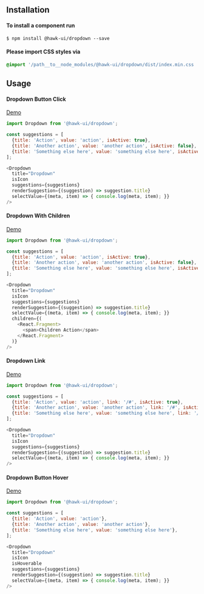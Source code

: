## Installation


#### To install a component run
`$ npm install @hawk-ui/dropdown --save`


#### Please import CSS styles via
```scss noeditor
@import '/path__to__node_modules/@hawk-ui/dropdown/dist/index.min.css
```


## Usage


#### Dropdown Button Click
[Demo](https://hawk.oncrypt.co/#!/Dropdown/1)
```js static
import Dropdown from '@hawk-ui/dropdown';
```
```js
const suggestions = [
  {title: 'Action', value: 'action', isActive: true},
  {title: 'Another action', value: 'another action', isActive: false},
  {title: 'Something else here', value: 'something else here', isActive: true},
];

<Dropdown
  title="Dropdown"
  isIcon
  suggestions={suggestions}
  renderSuggestion={(suggestion) => suggestion.title}
  selectValue={(meta, item) => { console.log(meta, item); }}
/>
```


#### Dropdown With Children
[Demo](https://hawk.oncrypt.co/#!/Dropdown/1)
```js static
import Dropdown from '@hawk-ui/dropdown';
```
```js
const suggestions = [
  {title: 'Action', value: 'action', isActive: true},
  {title: 'Another action', value: 'another action', isActive: false},
  {title: 'Something else here', value: 'something else here', isActive: true},
];

<Dropdown
  title="Dropdown"
  isIcon
  suggestions={suggestions}
  renderSuggestion={(suggestion) => suggestion.title}
  selectValue={(meta, item) => { console.log(meta, item); }}
  children={(
    <React.Fragment>
      <span>Children Action</span>
    </React.Fragment>
  )}
/>
```


#### Dropdown Link
[Demo](https://hawk.oncrypt.co/#!/Dropdown/3)
```js static
import Dropdown from '@hawk-ui/dropdown';
```
```js
const suggestions = [
  {title: 'Action', value: 'action', link: '/#', isActive: true},
  {title: 'Another action', value: 'another action', link: '/#', isActive: false},
  {title: 'Something else here', value: 'something else here', link: '/#', isActive: true},
];

<Dropdown
  title="Dropdown"
  isIcon
  suggestions={suggestions}
  renderSuggestion={(suggestion) => suggestion.title}
  selectValue={(meta, item) => { console.log(meta, item); }}
/>
```


#### Dropdown Button Hover
[Demo](https://hawk.oncrypt.co/#!/Dropdown/3)
```js static
import Dropdown from '@hawk-ui/dropdown';
```
```js
const suggestions = [
  {title: 'Action', value: 'action'},
  {title: 'Another action', value: 'another action'},
  {title: 'Something else here', value: 'something else here'},
];

<Dropdown
  title="Dropdown"
  isIcon
  isHoverable
  suggestions={suggestions}
  renderSuggestion={(suggestion) => suggestion.title}
  selectValue={(meta, item) => { console.log(meta, item); }}
/>
```